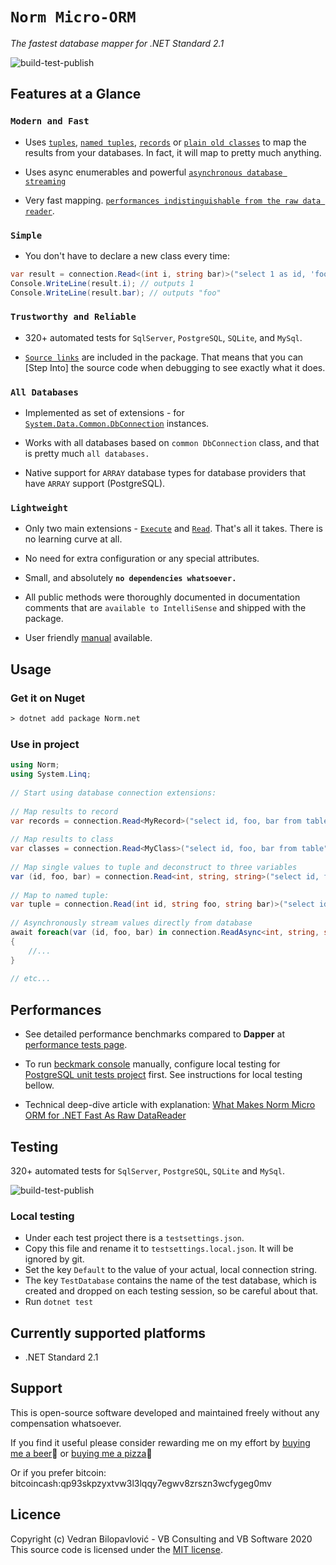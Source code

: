 # **`Norm Micro-ORM`**
 
_The fastest database mapper for .NET Standard 2.1_
 
![build-test-publish](https://github.com/vb-consulting/Norm.net/workflows/build-test-publish/badge.svg)
 
## Features at a Glance
 
### `Modern and Fast`
 
- Uses [`tuples`](https://github.com/vb-consulting/Norm.net/wiki/4.-Read-extension#iterate-a-two-value-tuples-int-and-string-example), 
[`named tuples`](https://github.com/vb-consulting/Norm.net/wiki/4.-Read-extension#create-a-named-tuples-enumeration-and-get-the-highest-value-example), 
[`records`]() or 
[`plain old classes`](https://github.com/vb-consulting/Norm.net/wiki/5.-Query-extension#map-to-class-instances-example) to map the results from your databases. In fact, it will map to pretty much anything.
 
- Uses async enumerables and powerful [`asynchronous database streaming`](https://github.com/vb-consulting/Norm.net/wiki/8.-Asynchronous-programming#readasync-and-queryasync)
 
- Very fast mapping. [`performances indistinguishable from the raw data reader`](https://github.com/vb-consulting/Norm.net#performances).
 
### `Simple`
 
- You don't have to declare a new class every time:
 
```csharp
var result = connection.Read<(int i, string bar)>("select 1 as id, 'foo' as bar").First(); 
Console.WriteLine(result.i); // outputs 1 
Console.WriteLine(result.bar); // outputs "foo"
```
 
### `Trustworthy and Reliable`
 
- 320+ automated tests for `SqlServer`, `PostgreSQL`, `SQLite`, and `MySql`.
 
- [`Source links`](https://docs.microsoft.com/en-us/dotnet/standard/library-guidance/sourcelink) are included in the package. That means that you can [Step Into] the source code when debugging to see exactly what it does.
 
### `All Databases`
 
- Implemented as set of extensions - for  [`System.Data.Common.DbConnection`](https://docs.microsoft.com/en-us/dotnet/api/system.data.common.dbconnection?view=net-5.0) instances.
 
- Works with all databases based on `common DbConnection` class, and that is pretty much `all databases.`
 
- Native support for `ARRAY` database types for database providers that have `ARRAY` support (PostgreSQL).
 
### `Lightweight`
 
- Only two main extensions - [`Execute`](https://github.com/vb-consulting/Norm.net/wiki/2.-Execute-extension) and 
[`Read`](https://github.com/vb-consulting/Norm.net/wiki/3.-Single-extension). That's all it takes. There is no learning curve at all.
 
- No need for extra configuration or any special attributes.
 
- Small, and absolutely **`no dependencies whatsoever.`**
 
- All public methods were thoroughly documented in documentation comments that are `available to IntelliSense` and shipped with the package.
 
- User friendly [manual](https://github.com/vb-consulting/Norm.net/wiki) available.
 
## Usage
 
### Get it on Nuget
 
```txt
> dotnet add package Norm.net
```
 
### Use in project
 
```csharp
using Norm;
using System.Linq;
 
// Start using database connection extensions:
 
// Map results to record
var records = connection.Read<MyRecord>("select id, foo, bar from table");
 
// Map results to class
var classes = connection.Read<MyClass>("select id, foo, bar from table");
 
// Map single values to tuple and deconstruct to three variables
var (id, foo, bar) = connection.Read<int, string, string>("select id, foo, bar from table").Single();
 
// Map to named tuple:
var tuple = connection.Read(int id, string foo, string bar)>("select id, foo, bar from table").Single();
 
// Asynchronously stream values directly from database
await foreach(var (id, foo, bar) in connection.ReadAsync<int, string, string>("select id, foo, bar from table"))
{
    //...
}
 
// etc...
```
 
## Performances
 
- See detailed performance benchmarks compared to **Dapper** at [performance tests page](https://github.com/vb-consulting/Norm.net/blob/master/PERFOMANCE-TESTS.md).
 
- To run [beckmark console](https://github.com/vb-consulting/Norm.net/blob/master/BenchmarksConsole/Program.cs) manually, configure local testing for [PostgreSQL unit tests project](https://github.com/vb-consulting/Norm.net/tree/master/Tests/PostgreSqlUnitTests) first. See instructions for local testing bellow.
 
- Technical deep-dive article with explanation: [What Makes Norm Micro ORM for .NET Fast As Raw DataReader](https://dev.to/vbilopav/what-makes-norm-micro-orm-for-net-fast-as-raw-datareader-5eoa)
 
## Testing
 
320+ automated tests for `SqlServer`, `PostgreSQL`, `SQLite` and `MySql`.
 
![build-test-publish](https://github.com/vb-consulting/Norm.net/workflows/build-test-publish/badge.svg)
 
### Local testing
 
- Under each test project there is a `testsettings.json`. 
- Copy this file and rename it to `testsettings.local.json`. It will be ignored by git.
- Set the key `Default` to the value of your actual, local connection string.
- The key `TestDatabase` contains the name of the test database, which is created and dropped on each testing session, so be careful about that.
- Run `dotnet test`
 
## Currently supported platforms
 
- .NET Standard 2.1
 
## Support
 
This is open-source software developed and maintained freely without any compensation whatsoever.
 
If you find it useful please consider rewarding me on my effort by [buying me a beer](https://www.paypal.me/vbsoftware/5)🍻 or [buying me a pizza](https://www.paypal.me/vbsoftware/10)🍕
 
Or if you prefer bitcoin:
bitcoincash:qp93skpzyxtvw3l3lqqy7egwv8zrszn3wcfygeg0mv
 
## Licence
 
Copyright (c) Vedran Bilopavlović - VB Consulting and VB Software 2020
This source code is licensed under the [MIT license](https://github.com/vbilopav/NoOrm.Net/blob/master/LICENSE).
